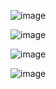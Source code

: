 ![image](https://github.com/sxdmatheww/DemoEkzamen/assets/97594112/4d6d8adf-6300-4ba4-8272-a1d1bfe06bd0)

![image](https://github.com/sxdmatheww/DemoEkzamen/assets/97594112/ab0b88f8-3ea7-4283-bfb4-710a13d39e62)

![image](https://github.com/sxdmatheww/DemoEkzamen/assets/97594112/4cf433f9-f80c-4a30-b00e-bd3817efa813)

![image](https://github.com/sxdmatheww/DemoEkzamen/assets/97594112/0e254ae7-dbbb-4303-9b8e-c02189298f66)
